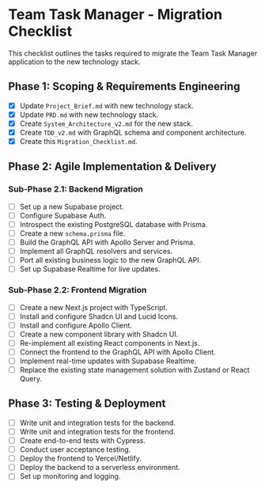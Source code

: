 # Team Task Manager - Migration Checklist

This checklist outlines the tasks required to migrate the Team Task Manager application to the new technology stack.

## Phase 1: Scoping & Requirements Engineering

- [x] Update `Project_Brief.md` with new technology stack.
- [x] Update `PRD.md` with new technology stack.
- [x] Create `System_Architecture_v2.md` for the new stack.
- [x] Create `TDD_v2.md` with GraphQL schema and component architecture.
- [x] Create this `Migration_Checklist.md`.

## Phase 2: Agile Implementation & Delivery

### Sub-Phase 2.1: Backend Migration

- [ ] Set up a new Supabase project.
- [ ] Configure Supabase Auth.
- [ ] Introspect the existing PostgreSQL database with Prisma.
- [ ] Create a new `schema.prisma` file.
- [ ] Build the GraphQL API with Apollo Server and Prisma.
- [ ] Implement all GraphQL resolvers and services.
- [ ] Port all existing business logic to the new GraphQL API.
- [ ] Set up Supabase Realtime for live updates.

### Sub-Phase 2.2: Frontend Migration

- [ ] Create a new Next.js project with TypeScript.
- [ ] Install and configure Shadcn UI and Lucid Icons.
- [ ] Install and configure Apollo Client.
- [ ] Create a new component library with Shadcn UI.
- [ ] Re-implement all existing React components in Next.js.
- [ ] Connect the frontend to the GraphQL API with Apollo Client.
- [ ] Implement real-time updates with Supabase Realtime.
- [ ] Replace the existing state management solution with Zustand or React Query.

## Phase 3: Testing & Deployment

- [ ] Write unit and integration tests for the backend.
- [ ] Write unit and integration tests for the frontend.
- [ ] Create end-to-end tests with Cypress.
- [ ] Conduct user acceptance testing.
- [ ] Deploy the frontend to Vercel/Netlify.
- [ ] Deploy the backend to a serverless environment.
- [ ] Set up monitoring and logging.
